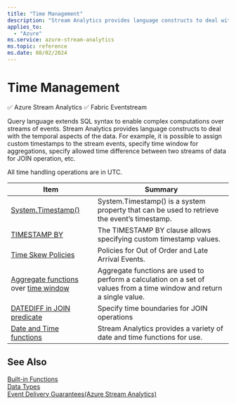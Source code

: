 ```yaml
---
title: "Time Management"
description: "Stream Analytics provides language constructs to deal with the temporal aspects of the data."
applies_to: 
  - "Azure"
ms.service: azure-stream-analytics
ms.topic: reference
ms.date: 08/02/2024
---
```

# Time Management
:white_check_mark: Azure Stream Analytics :white_check_mark: Fabric Eventstream

Query language extends SQL syntax to enable complex computations over streams of events. Stream Analytics provides language constructs to deal with the temporal aspects of the data. For example, it is possible to assign custom timestamps to the stream events, specify time window for aggregations, specify allowed time difference between two streams of data for JOIN operation, etc.  
 
 All time handling operations are in UTC.
 
 
|Item|Summary|  
|----------|-------------|  
|[System.Timestamp()](system-timestamp-stream-analytics.md)|System.Timestamp() is a system property that can be used to retrieve the event’s timestamp.|  
|[TIMESTAMP BY](timestamp-by-azure-stream-analytics.md)|The TIMESTAMP BY clause allows specifying custom timestamp values.|  
|[Time Skew Policies](time-skew-policies-azure-stream-analytics.md)|Policies for Out of Order and Late Arrival Events.|  
|[Aggregate functions](aggregate-functions-azure-stream-analytics.md) over [time window](windowing-azure-stream-analytics.md)|Aggregate functions are used to perform a calculation on a set of values from a time window and return a single value.|  
|[DATEDIFF in JOIN predicate](join-azure-stream-analytics.md)|Specify time boundaries for JOIN operations|  
|[Date and Time functions](date-and-time-functions-azure-stream-analytics.md)|Stream Analytics provides a variety of date and time functions for use.|  
  
## See Also  
 [Built-in Functions](built-in-functions-azure-stream-analytics.md)   
 [Data Types](data-types-azure-stream-analytics.md)   
 [Event Delivery Guarantees&#40;Azure Stream Analytics&#41;](event-delivery-guarantees-azure-stream-analytics.md)  
  
  
